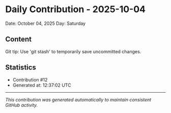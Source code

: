 # Daily Contribution - 2025-10-04

Date: October 04, 2025
Day: Saturday

## Content

Git tip: Use 'git stash' to temporarily save uncommitted changes.

## Statistics

- Contribution #12
- Generated at: 12:37:02 UTC

---
*This contribution was generated automatically to maintain consistent GitHub activity.*
